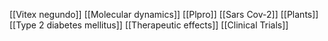 [[Vitex negundo]]
[[Molecular dynamics]]
[[Plpro]]
[[Sars Cov-2]]
[[Plants]]
[[Type 2 diabetes mellitus]]
[[Therapeutic effects]]
[[Clinical Trials]]
